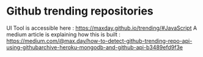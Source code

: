 # Github trending repositories 

UI Tool is accessible here : https://maxday.github.io/trending/#JavaScript
A medium article is explaining how this is built : https://medium.com/@max.day/how-to-detect-github-trending-repo-api-using-githubarchive-heroku-mongodb-and-github-api-b3489efd9f3e
